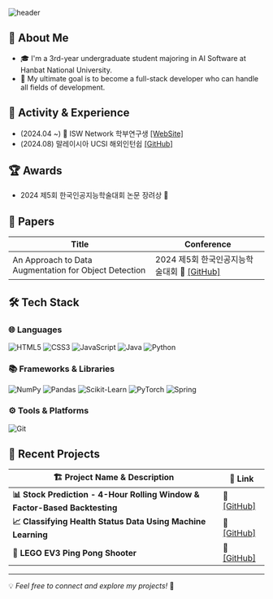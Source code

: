 
<div>
  
  <!--Header-->
  ![header](https://capsule-render.vercel.app/api?type=waving&color=FF8C42,F76E11,EC4899,D946EF&height=300&section=header&text=Good%20to%20see%20you%20%F0%9F%A4%97&fontColor=FFFFFF)

  
</div>

<div>
  <!--Body-->

  ## 👀 About Me
- 🎓 I'm a 3rd-year undergraduate student majoring in AI Software at Hanbat National University.  
- 🚀 My ultimate goal is to become a full-stack developer who can handle all fields of development.  

## 🌟 Activity & Experience
- (2024.04 ~) 🔬 ISW Network 학부연구생 [[WebSite]](https://sites.google.com/view/hisw)  
- (2024.08) 말레이시아 UCSI 해외인턴쉽 [[GitHub]](https://github.com/2024-01-UCSI-HB-project)  

## 🏆 Awards
- 2024 제5회 한국인공지능학술대회 논문 장려상 🥉

## 📄 Papers  

| Title | Conference |
|------|------|  
| An Approach to Data Augmentation for Object Detection | 2024 제5회 한국인공지능학술대회 🔗 [[GitHub]](https://github.com/HANJAEWOONG1233/Traffic-light-classification-code)  



## 🛠️ Tech Stack  

### 🌐 Languages   
![HTML5](https://img.shields.io/badge/HTML5-E34F26?style=for-the-badge&logo=html5&logoColor=white)  ![CSS3](https://img.shields.io/badge/CSS3-1572B6?style=for-the-badge&logo=css3&logoColor=white)  ![JavaScript](https://img.shields.io/badge/JavaScript-F7DF1E?style=for-the-badge&logo=javascript&logoColor=black)  ![Java](https://img.shields.io/badge/Java-007396?style=for-the-badge&logo=java&logoColor=white)  ![Python](https://img.shields.io/badge/Python-3776AB?style=for-the-badge&logo=python&logoColor=white)  

### 📚 Frameworks & Libraries 
![NumPy](https://img.shields.io/badge/NumPy-013243?style=for-the-badge&logo=numpy&logoColor=white)  ![Pandas](https://img.shields.io/badge/Pandas-150458?style=for-the-badge&logo=pandas&logoColor=white)  ![Scikit-Learn](https://img.shields.io/badge/Scikit--Learn-F7931E?style=for-the-badge&logo=scikitlearn&logoColor=white)  ![PyTorch](https://img.shields.io/badge/PyTorch-EE4C2C?style=for-the-badge&logo=pytorch&logoColor=white)  ![Spring](https://img.shields.io/badge/Spring-6DB33F?style=for-the-badge&logo=spring&logoColor=white)  

### ⚙️ Tools & Platforms 
![Git](https://img.shields.io/badge/Git-F05032?style=for-the-badge&logo=git&logoColor=white)  

## 🚀 Recent Projects  

| 🏗 **Project Name & Description** | 🔗 **Link** |
|----------------------------------|------------|
| **📊 Stock Prediction - 4-Hour Rolling Window & Factor-Based Backtesting** | 🔗 [[GitHub]](https://github.com/HANJAEWOONG1233/Stock-Prediction-RollingWindow) |
| **📈 Classifying Health Status Data Using Machine Learning** |🔗 [[GitHub]](https://github.com/HANJAEWOONG1233/Classifying-health-status-data-using-machine-learning) |
| **🤖 LEGO EV3 Ping Pong Shooter** | 🔗 [[GitHub]](https://github.com/HANJAEWOONG1233/LEGO-EV3-PingPongShooter) |

---

💡 *Feel free to connect and explore my projects!* 🚀  
